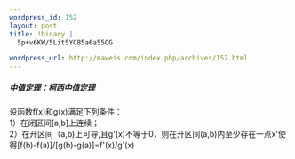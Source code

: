 ```yaml
--- 
wordpress_id: 152
layout: post
title: !binary |
  5p+v6KW/5Lit5YC85a6a55CG

wordpress_url: http://maweis.com/index.php/archives/152.html
---
```

<h5>中值定理：柯西中值定理</h5> <p>设函数f(x)和g(x)满足下列条件：<br>1）在闭区间[a,b]上连续；<br>2）在开区间（a,b)上可导,且g'(x)不等于0，则在开区间(a,b)内至少存在一点x'使得[f(b)-f(a)]/[g(b)-g(a)]=f'(x)/g'(x)</p>
